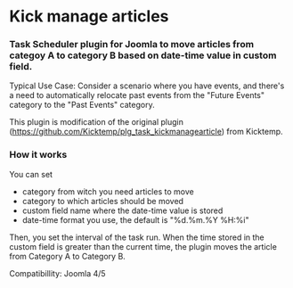 # Kick manage articles

### Task Scheduler plugin for Joomla to move articles from categoy A to category B based on date-time value in custom field.

Typical Use Case:
Consider a scenario where you have events, and there's a need to automatically relocate past events from the "Future Events" category to the "Past Events" category.

This plugin is modification of the original plugin (https://github.com/Kicktemp/plg_task_kickmanagearticle) from Kicktemp.

### How it works

You can set 
- category from witch you need articles to move
- category to which articles should be moved
- custom field name where the date-time value is stored
- date-time format you use, the default is "%d.%m.%Y %H:%i"

Then, you set the interval of the task run. When the time stored in the custom field is greater than the current time, the plugin moves the article from Category A to Category B.

Compatibillity: Joomla 4/5
